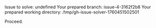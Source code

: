 Issue to solve: undefined
Your prepared branch: issue-4-3162f2b8
Your prepared working directory: /tmp/gh-issue-solver-1760451502501

Proceed.